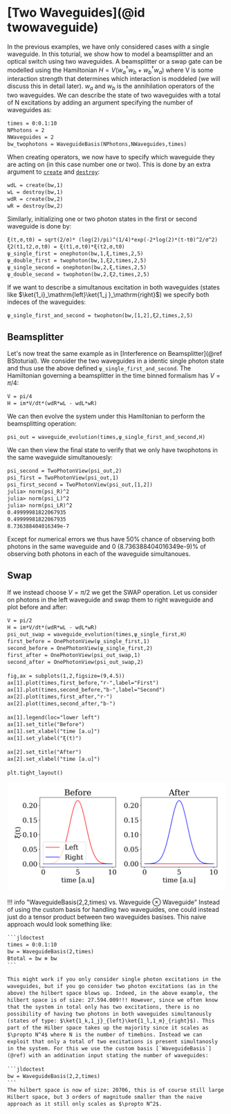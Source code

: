 # [Two Waveguides](@id twowaveguide)
In the previous examples, we have only considered cases with a single waveguide. In this toturial, we show how to model a beamsplitter and an optical switch using two waveguides. A beamsplitter or a swap gate can be modelled using the Hamiltonian $H = V(w_a^\dagger w_b + w_b^\dagger w_a)$ where V is some interaction strength that determines which interaction is moddeled (we will discuss this in detail later). $w_a$ and $w_b$ is the annihilation operators of the two waveguides. We can describe the state of two waveguides with a total of N excitations by adding an argument specifying the number of waveguides as:

```jldoctest
times = 0:0.1:10
NPhotons = 2
NWaveguides = 2
bw_twophotons = WaveguideBasis(NPhotons,NWaveguides,times)
```

When creating operators, we now have to specify which waveguide they are acting on (in this case number one or two). This is done by an extra argument to [`create`](@ref) and [`destroy`](@ref):

```jldoctest
wdL = create(bw,1)
wL = destroy(bw,1)
wdR = create(bw,2) 
wR = destroy(bw,2)
```

Similarly, initializing one or two photon states in the first or second waveguide is done by:

```jldoctest
ξ(t,σ,t0) = sqrt(2/σ)* (log(2)/pi)^(1/4)*exp(-2*log(2)*(t-t0)^2/σ^2)
ξ2(t1,t2,σ,t0) = ξ(t1,σ,t0)*ξ(t2,σ,t0)
ψ_single_first = onephoton(bw,1,ξ,times,2,5)
ψ_double_first = twophoton(bw,1,ξ2,times,2,5)
ψ_single_second = onephoton(bw,2,ξ,times,2,5)
ψ_double_second = twophoton(bw,2,ξ2,times,2,5)
```

If we want to describe a simultanous excitation in both waveguides (states like $\ket{1_i}_\mathrm{left}\ket{1_j }_\mathrm{right}$) we specify both indeces of the waveguides:

```jldoctest
ψ_single_first_and_second = twophoton(bw,[1,2],ξ2,times,2,5)
```

## Beamsplitter
Let's now treat the same example as in [Interference on Beamsplitter](@ref BStoturial). We consider the two waveguides in a identic single photon state and thus use the above defined `ψ_single_first_and_second`. The Hamiltonian governing a beamsplitter in the time binned formalism has $V= \pi/4$:

```jldoctest
V = pi/4
H = im*V/dt*(wdR*wL - wdL*wR)
```

We can then evolve the system under this Hamiltonian to perform the beamsplitting operation:

```jldoctest
psi_out = waveguide_evolution(times,ψ_single_first_and_second,H)
```

We can then view the final state to verify that we only have twophotons in the same waveguide simultanouesly:

```jldoctest
psi_second = TwoPhotonView(psi_out,2)
psi_first = TwoPhotonView(psi_out,1)
psi_first_second = TwoPhotonView(psi_out,[1,2])
julia> norm(psi_R)^2
julia> norm(psi_L)^2
julia> norm(psi_LR)^2
0.49999981822067935
0.49999981822067935
8.736388404016349e-7
```

Except for numerical errors we thus have 50% chance of observing both photons in the same waveguide and 0 (8.736388404016349e-9)% of observing both photons in each of the waveguide simultanoues. 

## Swap
If we instead choose $V = \pi / 2$ we get the SWAP operation. Let us consider on photons in the left waveguide and swap them to right waveguide and plot before and after:

```jldoctest
V = pi/2
H = im*V/dt*(wdR*wL - wdL*wR)
psi_out_swap = waveguide_evolution(times,ψ_single_first,H)
first_before = OnePhotonView(ψ_single_first,1)
second_before = OnePhotonView(ψ_single_first,2)
first_after = OnePhotonView(psi_out_swap,1)
second_after = OnePhotonView(psi_out_swap,2)

fig,ax = subplots(1,2,figsize=(9,4.5))
ax[1].plot(times,first_before,"r-",label="First")
ax[1].plot(times,second_before,"b-",label="Second")
ax[2].plot(times,first_after,"r-")
ax[2].plot(times,second_after,"b-")

ax[1].legend(loc="lower left")
ax[1].set_title("Before")
ax[1].set_xlabel("time [a.u]")
ax[1].set_ylabel("ξ(t)")

ax[2].set_title("After")
ax[2].set_xlabel("time [a.u]")

plt.tight_layout()
```
!["Alt text"](swap.png)



!!! info "WaveguideBasis(2,2,times) vs. Waveguide $\otimes$ Waveguide"
    Instead of using the custom basis for handling two waveguides, one could instead just do a tensor product between two waveguides basises. This naive approach would look something like:
    
    ```jldoctest
    times = 0:0.1:10
    bw = WaveguideBasis(2,times)
    Btotal = bw ⊗ bw
    ```

    This might work if you only consider single photon excitations in the waveguides, but if you go consider two photon excitations (as in the above) the hilbert space blows up. Indeed, in the above example, the hilbert space is of size: 27.594.009!!! However, since we often know that the system in total only has two excitations, there is no possibility of having two photons in both waveguides simultanously (states of type: $\ket{1_k,1_j}_{left}\ket{1_l,1_m}_{right}$). This part of the Hilber space takes up the majority since it scales as $\propto N^4$ where N is the number of timebins. Instead we can exploit that only a total of two excitations is present simultanosly in the system. For this we use the custom basis [`WaveguideBasis`](@ref) with an addination input stating the number of waveguides:

    ```jldoctest
    bw = WaveguideBasis(2,2,times)
    ```
    The hilbert space is now of size: 20706, this is of course still large Hilbert space, but 3 orders of magnitude smaller than the naive approach as it still only scales as $\propto N^2$. 

